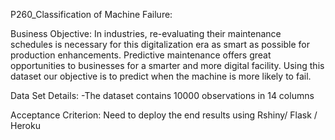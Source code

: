 P260_Classification of Machine Failure:

Business Objective:
In industries, re-evaluating their maintenance schedules is necessary for this digitalization era as smart as possible for production enhancements. Predictive maintenance offers great opportunities to businesses for a smarter and more digital facility. Using this dataset our objective is to predict when the machine is more likely to fail.

Data Set Details:
-The dataset contains 10000 observations in 14 columns

Acceptance Criterion: 
Need to deploy the end results using Rshiny/ Flask / Heroku

